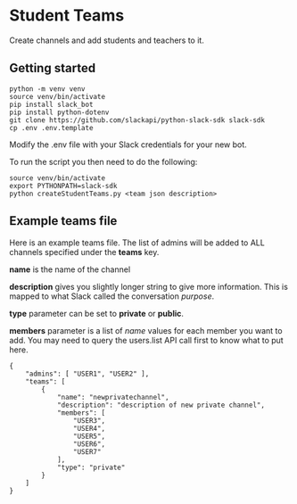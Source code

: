 # Student Teams

Create channels and add students and teachers to it.

## Getting started

```
python -m venv venv
source venv/bin/activate
pip install slack_bot
pip install python-dotenv
git clone https://github.com/slackapi/python-slack-sdk slack-sdk
cp .env .env.template
```

Modify the .env file with your Slack credentials for your new bot.

To run the script you then need to do the following:

```
source venv/bin/activate
export PYTHONPATH=slack-sdk
python createStudentTeams.py <team json description>
```

## Example teams file

Here is an example teams file.  The list of admins will be added to ALL channels specified under the **teams** key.

**name** is the name of the channel

**description** gives you slightly longer string to give more information.  This is mapped to what Slack called the conversation *purpose*.

**type** parameter can be set to **private** or **public**.

**members** parameter is a list of *name* values for each member you want to add.  You may need to query the users.list API call first to know what to put here.

```
{
    "admins": [ "USER1", "USER2" ],
    "teams": [
        {
            "name": "newprivatechannel",
            "description": "description of new private channel",
            "members": [
                "USER3",
                "USER4",
                "USER5",
                "USER6",
                "USER7"
            ],
            "type": "private"
        }
    ]
}
```
